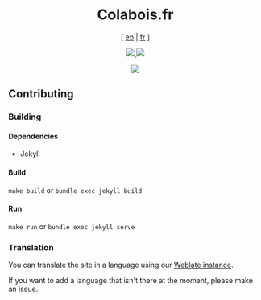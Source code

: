 <h1 align="center">Colabois.fr</h1>

<p align="center">
    [ <a href=".readme/README.eo.md">eo</a> | <a href=".readme/README.fr.md">fr</a> ]
</p>

<p align="center">
    <a href="https://colabois.fr">
        <img src="https://jenkins.colabois.fr/buildStatus/icon?job=Colabois%2Fcolabois.fr%2Fmain&subject=production&style=flat">
    </a>
    <a href="https://www-dev.colabois.fr">
        <img src="https://jenkins.colabois.fr/buildStatus/icon?job=Colabois%2Fcolabois.fr%2Fdev&subject=www-dev&style=flat">
    </a>
</p>

<p align="center">
    <img src=".readme/screenshots/1.jpg">
</p>

## Contributing

### Building

#### Dependencies

- Jekyll

#### Build

`make build` or `bundle exec jekyll build`

#### Run

`make run` or `bundle exec jekyll serve`

### Translation

You can translate the site in a language using our [Weblate instance](https://weblate.colabois.fr).

If you want to add a language that isn't there at the moment, please make an issue.
